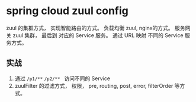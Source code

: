 # spring cloud zuul config
zuul 的集群方式， 实现智能路由的方式。
负载均衡 zuul, nginx的方式。  服务网关 zuul 集群， 最后到 对应的 Service 服务。
通过 URL 映射 不同的 Service 服务方式。

## 实战
1. 通过 ```/p1/**``` ```/p2/** ``` 访问不同的 Service
1. zuulFilter 的过滤方式， 权限， pre, routing, post, error, filterOrder 等方式。